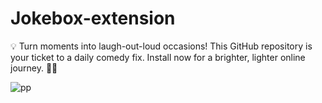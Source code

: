 # Jokebox-extension
💡 Turn moments into laugh-out-loud occasions! This GitHub repository is your ticket to a daily comedy fix. 
   Install now for a brighter, lighter online journey. 🌟🤣

 ![pp](https://github.com/rajpattanaik/Jokebox-extension/assets/82193660/2d425afa-e7dc-421c-be82-d266cc1c3809)
